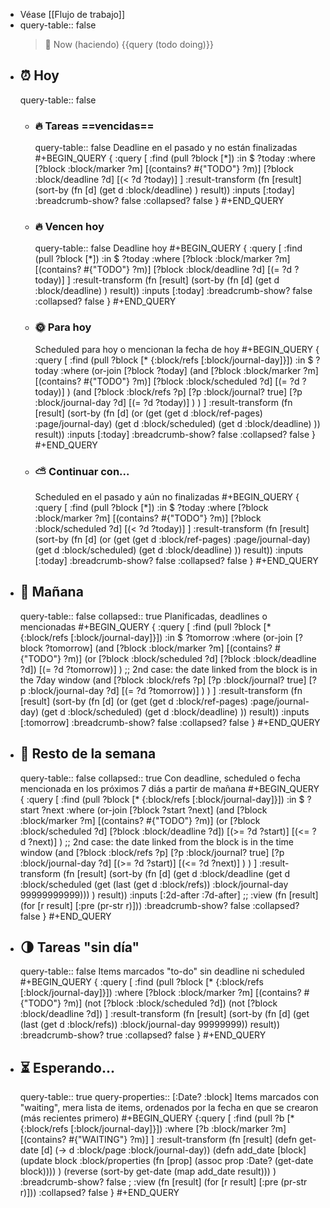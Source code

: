 - Véase [[Flujo de trabajo]]
- query-table:: false
  > 🔨 Now (haciendo)
  {{query (todo doing)}}
- ## ⏰ Hoy
  query-table:: false
	- ### 🔥 Tareas ==vencidas==
	  query-table:: false
	  Deadline en el pasado y no están finalizadas
	    #+BEGIN_QUERY
	    {
	        :query [
	            :find (pull ?block [*])
	            :in $ ?today
	            :where
	                        [?block :block/marker ?m]
	                        [(contains? #{"TODO"} ?m)]
	                        [?block :block/deadline ?d]
	                        [(< ?d ?today)]
	        ]
	    :result-transform (fn [result]
	        (sort-by (fn [d]   (get d :block/deadline)
	        ) result))
	        :inputs [:today]
	        :breadcrumb-show? false
	        :collapsed? false
	    }
	    #+END_QUERY
	- ### 🔥  Vencen hoy
	  query-table:: false
	  Deadline hoy
	  #+BEGIN_QUERY
	    {
	        :query [
	            :find (pull ?block [*])
	            :in $ ?today
	            :where
	                        [?block :block/marker ?m]
	                        [(contains? #{"TODO"} ?m)]
	                        [?block :block/deadline ?d]
	                        [(= ?d ?today)]
	        ]
	    :result-transform (fn [result]
	        (sort-by (fn [d]   (get d :block/deadline)
	        ) result))
	     :inputs [:today]
	     :breadcrumb-show? false
	     :collapsed? false
	    }
	    #+END_QUERY
	- ### 🌞 Para hoy
	  Scheduled  para hoy o mencionan la fecha de hoy
	  #+BEGIN_QUERY
	  {
	      :query [
	          :find (pull ?block [* {:block/refs [:block/journal-day]}])
	          :in $ ?today
	          :where
	              (or-join [?block ?today] 
	                  (and
	                      [?block :block/marker ?m]
	                      [(contains? #{"TODO"} ?m)]
	                      [?block :block/scheduled ?d]
	                      [(= ?d ?today)]
	                  )
	                  (and
	                      [?block :block/refs ?p]
	                      [?p :block/journal? true]
	                      [?p :block/journal-day ?d]
	                      [(= ?d ?today)]
	                  )
	              )
	      ]
	     :result-transform (fn [result]
	        (sort-by (fn [d]  (or (get (get d :block/ref-pages) :page/journal-day)
	                                               (get d :block/scheduled) 
	                                               (get d :block/deadline)
	         )) result))
	      :inputs [:today]
	      :breadcrumb-show? false
	      :collapsed? false
	  }
	  #+END_QUERY
	- ### ⛅ Continuar con...
	  Scheduled en el pasado y aún no finalizadas
	  #+BEGIN_QUERY
	  {
	      :query [
	          :find (pull ?block [*])
	          :in $ ?today
	          :where
	                      [?block :block/marker ?m]
	                      [(contains? #{"TODO"} ?m)]
	                      [?block :block/scheduled ?d]
	                      [(< ?d ?today)]
	      ]
	     :result-transform (fn [result]
	        (sort-by (fn [d]  (or (get (get d :block/ref-pages) :page/journal-day)
	                                               (get d :block/scheduled) 
	                                               (get d :block/deadline)
	         )) result))
	      :inputs [:today]
	      :breadcrumb-show? false
	      :collapsed? false
	  }
	  #+END_QUERY
- ## 📆 Mañana
  query-table:: false
  collapsed:: true
  Planificadas, deadlines o mencionadas
  #+BEGIN_QUERY
  {
      :query [
          :find (pull ?block [* {:block/refs [:block/journal-day]}])
          :in $ ?tomorrow
          :where
              (or-join [?block ?tomorrow] 
                  (and
                      [?block :block/marker ?m]
                      [(contains? #{"TODO"} ?m)]
                      (or [?block :block/scheduled ?d] [?block :block/deadline ?d])
                      [(= ?d ?tomorrow)]
                  )
                  ;; 2nd case: the date linked from the block is in the 7day window
                  (and
                      [?block :block/refs ?p]
                      [?p :block/journal? true]
                      [?p :block/journal-day ?d]
                      [(= ?d ?tomorrow)]
                  )
              )
      ]
     :result-transform (fn [result]
        (sort-by (fn [d]  (or (get (get d :block/ref-pages) :page/journal-day)
                                               (get d :block/scheduled) 
                                               (get d :block/deadline)
         )) result))
      :inputs [:tomorrow]
      :breadcrumb-show? false
      :collapsed? false
  }
  #+END_QUERY
- ## 📅 Resto de la semana
  query-table:: false
  collapsed:: true
  Con deadline, scheduled o fecha mencionada en los próximos 7 diás a partir de mañana
  #+BEGIN_QUERY
  {
      :query [
          :find (pull ?block [* {:block/refs [:block/journal-day]}])
          :in $ ?start ?next
          :where
              (or-join [?block ?start ?next] 
                  (and
                      [?block :block/marker ?m]
                      [(contains? #{"TODO"} ?m)]
                      (or [?block :block/scheduled ?d] [?block :block/deadline ?d])
                      [(>= ?d ?start)]
                      [(<= ?d ?next)]
                  )
                  ;; 2nd case: the date linked from the block is in the time window
                  (and
                      [?block :block/refs ?p]
                      [?p :block/journal? true]
                      [?p :block/journal-day ?d]
                      [(>= ?d ?start)]
                      [(<= ?d ?next)]
                  )
              )
      ]
      :result-transform (fn [result]
        (sort-by (fn [d]
            (get d :block/deadline 
            (get d :block/scheduled
            (get (last (get d :block/refs)) :block/journal-day 
             99999999999)))
           )
        result))
      :inputs [:2d-after :7d-after]
      ;; :view (fn [result] (for [r result] [:pre (pr-str r)]))
      :breadcrumb-show? false
      :collapsed? false
  }
  #+END_QUERY
- ## 🌗 Tareas "sin día"
  query-table:: false
  Items marcados "to-do" sin deadline ni scheduled
  #+BEGIN_QUERY
  {
      :query [
          :find (pull ?block [* {:block/refs [:block/journal-day]}])
          :where
                      [?block :block/marker ?m]
                      [(contains? #{"TODO"} ?m)]
                      (not [?block :block/scheduled ?d])
                      (not [?block :block/deadline ?d]) 
      ]
      :result-transform (fn [result]
        (sort-by (fn [d]
            (get (last (get d :block/refs)) :block/journal-day 
             99999999))
        result))    
      :breadcrumb-show? true
      :collapsed? false
  }
  #+END_QUERY
- ## ⏳ Esperando...
  query-table:: true
  query-properties:: [:Date? :block]
  Items marcados con "waiting", mera lista de items, ordenados por la fecha en que se crearon (más recientes primero)
  #+BEGIN_QUERY
  {:query [
      :find (pull ?b [* {:block/refs [:block/journal-day]}])
      :where
           [?b :block/marker ?m]
           [(contains? #{"WAITING"} ?m)]
           ]
      :result-transform (fn [result]
           (defn get-date [d] 
               (-> d :block/page :block/journal-day))
           (defn add_date [block]
               (update block :block/properties (fn [prop] (assoc prop :Date? (get-date block))))
           )
           (reverse (sort-by get-date (map add_date result)))
       )
   :breadcrumb-show? false
   ; :view (fn [result] (for [r result] [:pre (pr-str r)])) 
   :collapsed? false
  }
  #+END_QUERY